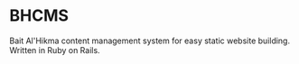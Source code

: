 # BHCMS
Bait Al'Hikma content management system for easy static website building. Written in Ruby on Rails.
